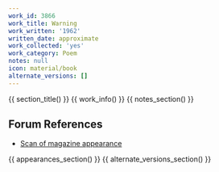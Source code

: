 ```yaml
---
work_id: 3866
work_title: Warning
work_written: '1962'
written_date: approximate
work_collected: 'yes'
work_category: Poem
notes: null
icon: material/book
alternate_versions: []
---
```


{{ section_title() }}
{{ work_info() }}
{{ notes_section() }}
## Forum References
- [Scan of magazine appearance](https://bukowskiforum.com/threads/mica-no-5-1962-answer-to-a-note-on-the-dresser-and-warning.11441/)

{{ appearances_section() }}
{{ alternate_versions_section() }}